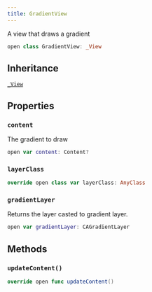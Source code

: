 ```yaml
---
title: GradientView
---
```


A view that draws a gradient

``` swift
open class GradientView: _View 
```

## Inheritance

[`_View`](../../_view)

## Properties

### `content`

The gradient to draw

``` swift
open var content: Content? 
```

### `layerClass`

``` swift
override open class var layerClass: AnyClass 
```

### `gradientLayer`

Returns the layer casted to gradient layer.

``` swift
open var gradientLayer: CAGradientLayer 
```

## Methods

### `updateContent()`

``` swift
override open func updateContent() 
```
